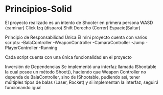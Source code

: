 # Principios-Solid
 
El proyecto realizado es un intento de Shooter en primera persona
WASD (caminar)
Click Izq (disparo)
Shift Derecho (Correr)
Espacio(Saltar)

Principio de Responsabilidad Única
El mini proyecto cuenta con varios scripts:
-BalaController
-WeaponController
-CamaraController
-Jump
-PlayerController
-Running

Cada script cuenta con una única funcionalidad en el proyecto

Inversión de Dependencias
Se implementó una interfaz llamada IShootable la cual posee un método Shoot(), haciendo que Weapon Controller no dependa de BalaController, sino de IShootable, pudiendo así, tener múltiples tipos de balas (Laser, Rocket) y si implementan la interfaz, seguirá funcionando igual
